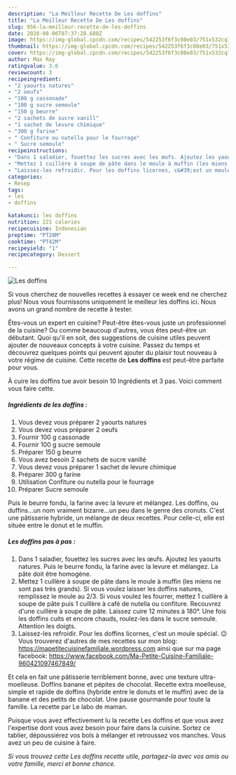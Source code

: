 ```yaml
---
description: "La Meilleur Recette De Les doffins"
title: "La Meilleur Recette De Les doffins"
slug: 956-la-meilleur-recette-de-les-doffins
date: 2020-08-06T07:37:28.688Z
image: https://img-global.cpcdn.com/recipes/542253f6f3c08e03/751x532cq70/les-doffins-photo-principale-de-la-recette.jpg
thumbnail: https://img-global.cpcdn.com/recipes/542253f6f3c08e03/751x532cq70/les-doffins-photo-principale-de-la-recette.jpg
cover: https://img-global.cpcdn.com/recipes/542253f6f3c08e03/751x532cq70/les-doffins-photo-principale-de-la-recette.jpg
author: Max Ray
ratingvalue: 3.6
reviewcount: 3
recipeingredient:
- "2 yaourts natures"
- "2 oeufs"
- "100 g cassonade"
- "100 g sucre semoule"
- "150 g beurre"
- "2 sachets de sucre vanill"
- "1 sachet de levure chimique"
- "300 g farine"
- " Confiture ou nutella pour le fourrage"
- " Sucre semoule"
recipeinstructions:
- "Dans 1 saladier, fouettez les sucres avec les œufs. Ajoutez les yaourts natures. Puis le beurre fondu, la farine avec la levure et mélangez. La pâte doit être homogène."
- "Mettez 1 cuillère à soupe de pâte dans le moule à muffin (les miens ne sont pas très grands). Si vous voulez laisser les doffins natures, remplissez le moule au 2/3. Si vous voulez les fourrer, mettez 1 cuillère à soupe de pâte puis 1 cuillère à café de nutella ou confiture. Recouvrez d&#39;une cuillère à soupe de pâte. Laissez cuire 12 minutes à 180°. Une fois les doffins cuits et encore chauds, roulez-les dans le sucre semoule. Attention les doigts."
- "Laissez-les refroidir. Pour les doffins licornes, c&#39;est un moule spécial. 😉 Vous trouverez d&#39;autres de mes recettes sur mon blog: https://mapetitecuisinefamiliale.wordpress.com ainsi que sur ma page facebook: https://www.facebook.com/Ma-Petite-Cuisine-Familiale-960421097467849/"
categories:
- Resep
tags:
- les
- doffins

katakunci: les doffins 
nutrition: 221 calories
recipecuisine: Indonesian
preptime: "PT28M"
cooktime: "PT42M"
recipeyield: "1"
recipecategory: Dessert

---
```



![Les doffins](https://img-global.cpcdn.com/recipes/542253f6f3c08e03/751x532cq70/les-doffins-photo-principale-de-la-recette.jpg)

Si vous cherchez de nouvelles recettes à essayer ce week end ne cherchez plus! Nous vous fournissons uniquement le meilleur les doffins ici. Nous avons un grand nombre de recette à tester.

Êtes-vous un expert en cuisine? Peut-être êtes-vous juste un professionnel de la cuisine? Ou comme beaucoup d'autres, vous êtes peut-être un débutant. Quoi qu'il en soit, des suggestions de cuisine utiles peuvent ajouter de nouveaux concepts à votre cuisine. Passez du temps et découvrez quelques points qui peuvent ajouter du plaisir tout nouveau à votre régime de cuisine. Cette recette de <strong> Les doffins </strong> est peut-être parfaite pour vous.

<!--inarticleads1-->

À cuire les doffins tue avoir besoin 10 Ingrédients et 3 pas. Voici comment vous faire cette.

##### Ingrédients de les doffins :

1. Vous devez vous préparer 2 yaourts natures
1. Vous devez vous préparer 2 oeufs
1. Fournir 100 g cassonade
1. Fournir 100 g sucre semoule
1. Préparer 150 g beurre
1. Vous avez besoin 2 sachets de sucre vanillé
1. Vous devez vous préparer 1 sachet de levure chimique
1. Préparer 300 g farine
1. Utilisation  Confiture ou nutella pour le fourrage
1. Préparer  Sucre semoule


Puis le beurre fondu, la farine avec la levure et mélangez. Les doffins, ou duffins…un nom vraiment bizarre…un peu dans le genre des cronuts. C&#39;est une pâtisserie hybride, un mélange de deux recettes. Pour celle-ci, elle est située entre le donut et le muffin. 

<!--inarticleads2-->

##### Les doffins pas à pas :

1. Dans 1 saladier, fouettez les sucres avec les œufs. Ajoutez les yaourts natures. Puis le beurre fondu, la farine avec la levure et mélangez. La pâte doit être homogène.
1. Mettez 1 cuillère à soupe de pâte dans le moule à muffin (les miens ne sont pas très grands). Si vous voulez laisser les doffins natures, remplissez le moule au 2/3. Si vous voulez les fourrer, mettez 1 cuillère à soupe de pâte puis 1 cuillère à café de nutella ou confiture. Recouvrez d&#39;une cuillère à soupe de pâte. Laissez cuire 12 minutes à 180°. Une fois les doffins cuits et encore chauds, roulez-les dans le sucre semoule. Attention les doigts.
1. Laissez-les refroidir. Pour les doffins licornes, c&#39;est un moule spécial. 😉 Vous trouverez d&#39;autres de mes recettes sur mon blog: https://mapetitecuisinefamiliale.wordpress.com ainsi que sur ma page facebook: https://www.facebook.com/Ma-Petite-Cuisine-Familiale-960421097467849/


Et cela en fait une pâtisserie terriblement bonne, avec une texture ultra-moelleuse. Doffins banane et pépites de chocolat. Recette extra moelleuse, simple et rapide de doffins (hybride entre le donuts et le muffin) avec de la banane et des petits de chocolat. Une pause gourmande pour toute la famille. La recette par Le labo de maman. 

<!--inarticleads1-->

<p>
Puisque vous avez effectivement lu la recette Les doffins et que vous avez l'expertise dont vous avez besoin pour faire dans la cuisine. Sortez ce tablier, dépoussiérez vos bols à mélanger et retroussez vos manches. Vous avez un peu de cuisine à faire.
</p>

<p>
<i>Si vous trouvez cette Les doffins recette utile, partagez-la avec vos amis ou votre famille, merci et bonne chance.</i>
</p>
